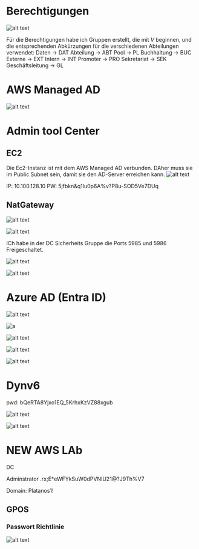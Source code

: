 # Berechtigungen

![alt text](image-1.png)

Für die Berechtigungen habe ich Gruppen erstellt, die mit *V* beginnen, und die entsprechenden Abkürzungen für die verschiedenen Abteilungen verwendet:
Daten -> DAT
Abteilung -> ABT
Pool -> PL
Buchhaltung -> BUC
Externe -> EXT
Intern -> INT
Promoter -> PRO
Sekretariat -> SEK
Geschäftsleitung -> GL


# AWS Managed AD
![alt text](image-2.png)



# Admin tool Center


## EC2
Die Ec2-Instanz ist mit dem AWS Managed AD verbunden.
DAher muss sie im Public Subnet sein, damit sie den AD-Server erreichen kann.
![alt text](image-3.png)

IP: 10.100.128.10
PW: 5jfbkn&q1lu0p6A%v?P8u-SOD5Ve7DUq

## NatGateway
![alt text](image-3.png)

![alt text](image-4.png)


ICh habe in der DC Sicherheits Gruppe die Ports 5985 und 5986 Freigeschaltet.

![alt text](image-5.png)

![alt text](image-6.png)


# Azure AD (Entra ID)

![alt text](image-7.png)

![a](image-8.png)

![alt text](image-9.png)

![alt text](image-10.png)

![alt text](image-11.png)

# Dynv6

pwd: bQeRTA8Yjxo1EQ_5KrhxKzVZ88xgub

![alt text](image-12.png)

![alt text](image-13.png)

# NEW AWS LAb

DC

Adminstrator
.rx;E*eWFYkSuW0dPVNIU21@?J9Th%V7

Domain:
Platanos1!

## GPOS

### Passwort Richtlinie
![alt text](image-14.png)
